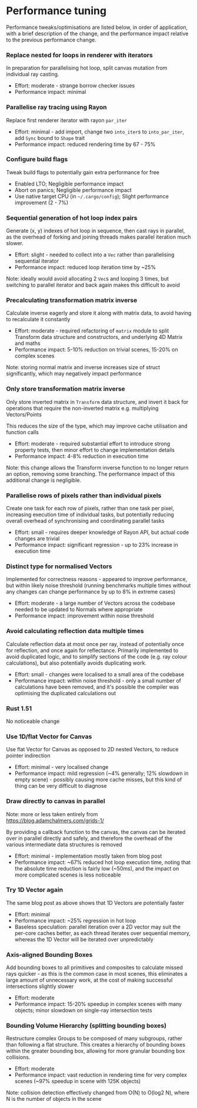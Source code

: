 # Performance tuning

Performance tweaks/optimisations are listed below, in order of application, with a brief description of the change, and the performance impact relative to the previous performance change.

### Replace nested for loops in renderer with iterators
In preparation for parallelising hot loop, split canvas mutation from individual ray casting.

- Effort: moderate - strange borrow checker issues
- Performance impact: minimal

### Parallelise ray tracing using Rayon
Replace first renderer iterator with rayon `par_iter`

- Effort: minimal - add import, change two `into_iter`s to `into_par_iter`, add `Sync` bound to `Shape` trait
- Performance impact: reduced rendering time by 67 - 75%

### Configure build flags
Tweak build flags to potentially gain extra performance for free

- Enabled LTO; Negligible performance impact
- Abort on panics; Negligible performance impact
- Use native target CPU (in `~/.cargo/config`); Slight performance improvement (2 - 7%)

### Sequential generation of hot loop index pairs
Generate (x, y) indexes of hot loop in sequence, then cast rays in parallel, as the overhead of forking and joining threads makes parallel iteration much slower.

- Effort: slight - needed to collect into a `Vec` rather than parallelising sequential iterator
- Performance impact: reduced loop iteration time by ~25%

Note: ideally would avoid allocating 2 `Vec`s and looping 3 times, but switching to parallel iterator and back again makes this difficult to avoid

### Precalculating transformation matrix inverse 
Calculate inverse eagerly and store it along with matrix data, to avoid having to recalculate it constantly

- Effort: moderate - required refactoring of `matrix` module to split Transform data structure and constructors, and underlying 4D Matrix and maths
- Performance impact: 5-10% reduction on trivial scenes, 15-20% on complex scenes

Note: storing normal matrix and inverse increases size of struct significantly, which may negatively impact performance

### Only store transformation matrix inverse
Only store inverted matrix in `Transform` data structure, and invert it back for operations that require the non-inverted matrix
e.g. multiplying Vectors/Points

This reduces the size of the type, which may improve cache utilisation and function calls

- Effort: moderate - required substantial effort to introduce strong property tests, then minor effort to change implementation details
- Performance impact: 4-8% reduction in execution time

Note: this change allows the Transform inverse function to no longer return an option, removing some branching. The performance impact of this additional change is negligible.

### Parallelise rows of pixels rather than individual pixels
Create one task for each row of pixels, rather than one task per pixel, 
increasing execution time of individual tasks, but potentially reducing overall overhead of synchronising and coordinating parallel tasks

- Effort: small - requires deeper knowledge of Rayon API, but actual code changes are trivial
- Performance impact: significant regression - up to 23% increase in execution time

### Distinct type for normalised Vectors
Implemented for correctness reasons - appeared to improve performance, but within likely noise threshold 
(running benchmarks multiple times without any changes can change performance by up to 8% in extreme cases)

- Effort: moderate - a large number of Vectors across the codebase needed to be updated to Normals where appropriate
- Performance impact: improvement within noise threshold

### Avoid calculating reflection data multiple times
Calculate reflection data at most once per ray, instead of potentially once for reflection, and once again for reflectance.
Primarily implemented to avoid duplicated logic, and to simplify sections of the code (e.g. ray colour calculations), but also potentially avoids duplicating work.

- Effort: small - changes were localised to a small area of the codebase
- Performance impact: within noise threshold - only a small number of calculations have been removed, and it's possible the compiler was optimising the duplicated calculations out

### Rust 1.51
No noticeable change

### Use 1D/flat Vector for Canvas
Use flat Vector for Canvas as opposed to 2D nested Vectors, to reduce pointer indirection

- Effort: minimal - very localised change
- Performance impact: mild regression (~4% generally; 12% slowdown in empty scene) - possibly causing more cache misses, but this kind of thing can be very difficult to diagnose

### Draw directly to canvas in parallel
Note: more or less taken entirely from https://blog.adamchalmers.com/grids-1/

By providing a callback function to the canvas, the canvas can be iterated over in parallel directly and safely,
and therefore the overhead of the various intermediate data structures is removed

- Effort: minimal - implementation mostly taken from blog post
- Performance impact: ~67% reduced hot loop execution time, noting that the absolute time reduction is fairly low (~50ms),
 and the impact on more complicated scenes is less noticeable
  
### Try 1D Vector again
The same blog post as above shows that 1D Vectors are potentially faster

- Effort: minimal
- Performance impact: ~25% regression in hot loop
- Baseless speculation: parallel iteration over a 2D vector may suit the per-core caches better, as each thread iterates over sequential memory,
whereas the 1D Vector will be iterated over unpredictably
  
### Axis-aligned Bounding Boxes
Add bounding boxes to all primitives and composites to calculate missed rays quicker - as this is the common case in most scenes, this eliminates a large amount of unnecessary work, 
at the cost of making successful intersections slightly slower

- Effort: moderate
- Performance impact: 15-20% speedup in complex scenes with many objects; minor slowdown on single-ray intersection tests

### Bounding Volume Hierarchy (splitting bounding boxes)
Restructure complex Groups to be composed of many subgroups, rather than following a flat structure. This creates a hierarchy of
bounding boxes within the greater bounding box, allowing for more granular bounding box collisions.

- Effort: moderate
- Performance impact: vast reduction in rendering time for very complex scenes (~97% speedup in scene with 125K objects)

Note: collision detection effectively changed from O(N) to O(log2 N), where N is the number of objects in the scene
